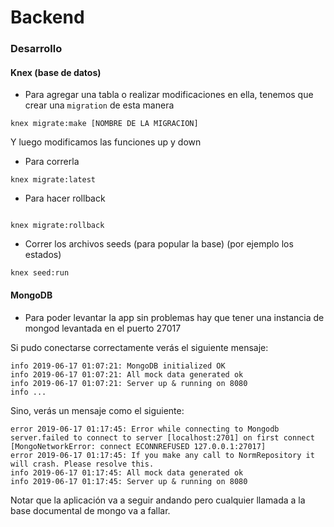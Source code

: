 # Backend

### Desarrollo

#### Knex (base de datos)

- Para agregar una tabla o realizar modificaciones en ella, tenemos que crear una `migration` de esta manera

```
knex migrate:make [NOMBRE DE LA MIGRACION]
```

Y luego modificamos las funciones up y down

- Para correrla

```
knex migrate:latest
```

- Para hacer rollback

```

knex migrate:rollback

```

- Correr los archivos seeds (para popular la base) (por ejemplo los estados)

```
knex seed:run
```

#### MongoDB

- Para poder levantar la app sin problemas hay que tener una instancia de mongod levantada en el puerto 27017

Si pudo conectarse correctamente verás el siguiente mensaje:

```log
info 2019-06-17 01:07:21: MongoDB initialized OK
info 2019-06-17 01:07:21: All mock data generated ok
info 2019-06-17 01:07:21: Server up & running on 8080
info ...
```

Sino, verás un mensaje como el siguiente:

```log
error 2019-06-17 01:17:45: Error while connecting to Mongodb server.failed to connect to server [localhost:2701] on first connect [MongoNetworkError: connect ECONNREFUSED 127.0.0.1:27017]
error 2019-06-17 01:17:45: If you make any call to NormRepository it will crash. Please resolve this.
info 2019-06-17 01:17:45: All mock data generated ok
info 2019-06-17 01:17:45: Server up & running on 8080
```

Notar que la aplicación va a seguir andando pero cualquier llamada a la base documental de mongo va a fallar.
